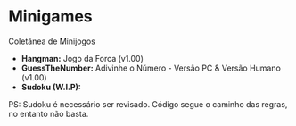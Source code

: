 # Minigames
Coletânea de Minijogos

- **Hangman:** Jogo da Forca (v1.00)
- **GuessTheNumber:** Adivinhe o Número - Versão PC & Versão Humano (v1.00)
- **Sudoku (W.I.P):**

PS: Sudoku é necessário ser revisado. Código segue o caminho das regras, no entanto não basta.
